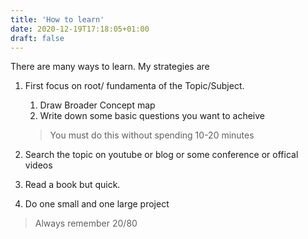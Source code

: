 ```yaml
---
title: 'How to learn'
date: 2020-12-19T17:18:05+01:00
draft: false
---
```




There are many ways to learn. My strategies are

1. First focus on root/ fundamenta of the Topic/Subject. 

    1. Draw Broader Concept map 
    2. Write down some basic questions you want to acheive

    > You must do this without spending 10-20 minutes

2. Search the topic on youtube or blog or some conference or offical videos
3. Read a book but quick.
4. Do one small and one large project



> Always remember 20/80

